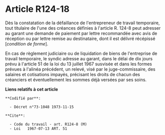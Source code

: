 # Article R124-18

Dès la constatation de la défaillance de l'entrepreneur de travail temporaire, tout titulaire de l'une des créances définies
à l'article R. 124-8 peut adresser au garant une demande de paiement par lettre recommandée avec avis de réception ou par
lettre remise au destinataire, dont il est délivré récépissé [*condition de forme*].

En cas de règlement judiciaire ou de liquidation de biens de l'entreprise de travail temporaire, le syndic adresse au garant,
dans le délai de dix jours prévu à l'article 51 de la loi du 13 juillet 1967 susvisée et dans les formes prévues à l'alinéa
précédent, un relevé, visé par le juge-commissaire, des salaires et cotisations impayés, précisant les droits de chacun des
créanciers et éventuellement les sommes déjà versées par ses soins.

**Liens relatifs à cet article**

	**Codifié par**:

	  - Décret n°73-1048 1973-11-15

	**Cite**:

	  - Code du travail - art. R124-8 (M)
	  - Loi   1967-07-13 ART. 51

